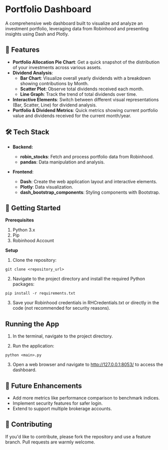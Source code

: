 # Portfolio Dashboard

A comprehensive web dashboard built to visualize and analyze an investment portfolio, leveraging data from Robinhood and presenting insights using Dash and Plotly.

## 🌟 Features
* **Portfolio Allocation Pie Chart**: Get a quick snapshot of the distribution of your investments across various assets.
* **Dividend Analysis**:
  * **Bar Chart**: Visualize overall yearly dividends with a breakdown showing contributions by Month.
  * **Scatter Plot**: Observe total dividends received each month.
  * **Line Graph**: Track the trend of total dividends over time.
* **Interactive Elements**: Switch between different visual representations (Bar, Scatter, Line) for dividend analysis.
* **Portfolio & Dividend Metrics**: Quick metrics showing current portfolio value and dividends received for the current month/year.
## 🛠️ Tech Stack
* **Backend:**

  * **robin_stocks**: Fetch and process portfolio data from Robinhood.
  * **pandas**: Data manipulation and analysis.
* **Frontend**:

  * **Dash**: Create the web application layout and interactive elements.
  * **Plotly**: Data visualization.
  * **dash_bootstrap_components**: Styling components with Bootstrap.
## 🚀 Getting Started
**Prerequisites**
1. Python 3.x
2. Pip
3. Robinhood Account
   
**Setup**
1. Clone the repository:
   
 `git clone <repository_url>`

2. Navigate to the project directory and install the required Python packages:
   
 `pip install -r requirements.txt`

3. Save your Robinhood credentials in RHCredentials.txt or directly in the code (not recommended for security reasons).

## Running the App
1. In the terminal, navigate to the project directory.

2. Run the application:

 `python <main>.py`

3. Open a web browser and navigate to http://127.0.0.1:8053/ to access the dashboard.

## 🌱 Future Enhancements
* Add more metrics like performance comparison to benchmark indices.
* Implement security features for safer login.
* Extend to support multiple brokerage accounts.
## 🤝 Contributing
If you'd like to contribute, please fork the repository and use a feature branch. Pull requests are warmly welcome.
